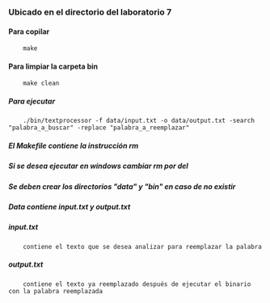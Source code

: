 ### Ubicado en el directorio del laboratorio 7
#### Para copilar
        make
#### Para limpiar la carpeta bin
        make clean
##### Para ejecutar
        ./bin/textprocessor -f data/input.txt -o data/output.txt -search "palabra_a_buscar" -replace "palabra_a_reemplazar"

##### El Makefile contiene la instrucción rm
##### Si se desea ejecutar en windows cambiar rm por del
##### Se deben crear los directorios "data" y "bin" en caso de no existir
##### Data contiene input.txt y output.txt
##### input.txt 
        contiene el texto que se desea analizar para reemplazar la palabra
##### output.txt 
        contiene el texto ya reemplazado después de ejecutar el binario con la palabra reemplazada
